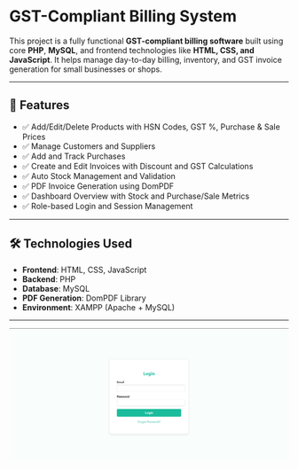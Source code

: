 # GST-Compliant Billing System

This project is a fully functional **GST-compliant billing software** built using core **PHP**, **MySQL**, and frontend technologies like **HTML, CSS, and JavaScript**. It helps manage day-to-day billing, inventory, and GST invoice generation for small businesses or shops.

---

## 🚀 Features

- ✅ Add/Edit/Delete Products with HSN Codes, GST %, Purchase & Sale Prices
- ✅ Manage Customers and Suppliers
- ✅ Add and Track Purchases
- ✅ Create and Edit Invoices with Discount and GST Calculations
- ✅ Auto Stock Management and Validation
- ✅ PDF Invoice Generation using DomPDF
- ✅ Dashboard Overview with Stock and Purchase/Sale Metrics
- ✅ Role-based Login and Session Management

---

## 🛠️ Technologies Used

- **Frontend**: HTML, CSS, JavaScript
- **Backend**: PHP
- **Database**: MySQL
- **PDF Generation**: DomPDF Library
- **Environment**: XAMPP (Apache + MySQL)

---

![Login](https://github.com/sampatwa14/GST-Compliant-Billing-System/blob/main/Screenshot%202025-07-23%20215751.png)
